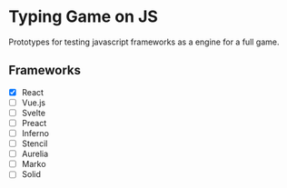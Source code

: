 # Typing Game on JS

Prototypes for testing javascript frameworks as a engine for a full game.

## Frameworks
* [x] React
* [ ] Vue.js
* [ ] Svelte
* [ ] Preact
* [ ] Inferno
* [ ] Stencil
* [ ] Aurelia
* [ ] Marko
* [ ] Solid